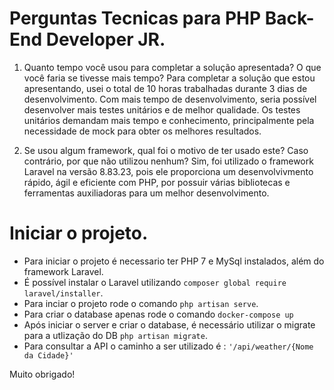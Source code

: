 # Perguntas Tecnicas para PHP Back-End Developer JR.

1. Quanto tempo você usou para completar a solução apresentada? O que você faria se tivesse mais tempo?
    Para completar a solução que estou apresentando, usei o total de 10 horas trabalhadas durante 3 dias de desenvolvimento.
    Com mais tempo de desenvolvimento, seria possível desenvolver mais testes unitários e de melhor qualidade. Os testes unitários demandam mais tempo e conhecimento, principalmente pela necessidade de mock para obter os melhores resultados.

2. Se usou algum framework, qual foi o motivo de ter usado este? Caso contrário, por que não utilizou nenhum?
    Sim, foi utilizado o framework Laravel na versão 8.83.23, pois ele proporciona um desenvolvivmento rápido, ágil e eficiente com PHP, por possuir várias bibliotecas e ferramentas auxiliadoras para um melhor desenvolvimento.

# Iniciar o projeto.

- Para iniciar o projeto é necessario ter PHP 7 e MySql instalados, além do framework Laravel. 
- É possível instalar o Laravel utilizando `composer global require laravel/installer`.
- Para inciar o projeto rode o comando `php artisan serve`.
- Para criar o database apenas rode o comando `docker-compose up`
- Após iniciar o server e criar o database, é necessário utilizar o migrate para a utlização do DB `php artisan migrate`.
- Para consultar a API o caminho a ser utilizado é : `'/api/weather/{Nome da Cidade}'`


Muito obrigado!